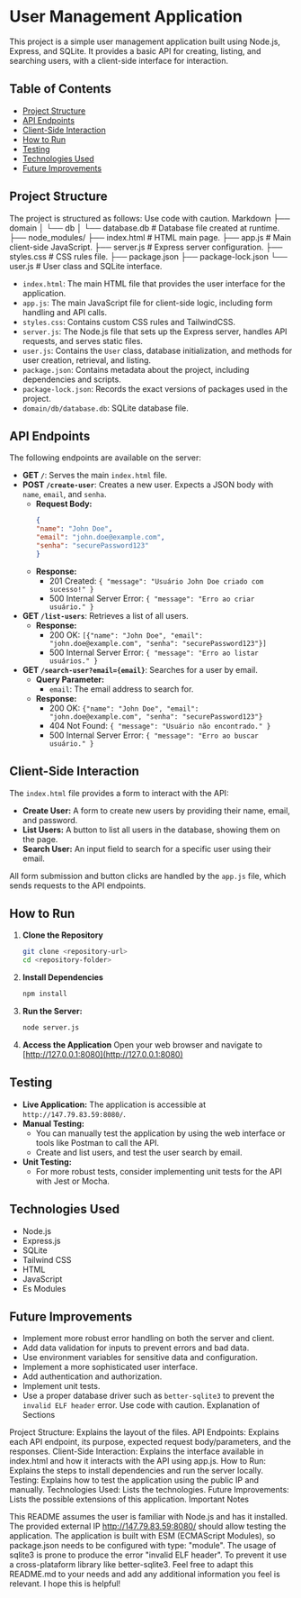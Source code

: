 # User Management Application

This project is a simple user management application built using Node.js, Express, and SQLite. It provides a basic API for creating, listing, and searching users, with a client-side interface for interaction.

## Table of Contents

-   [Project Structure](#project-structure)
-   [API Endpoints](#api-endpoints)
-   [Client-Side Interaction](#client-side-interaction)
-   [How to Run](#how-to-run)
-   [Testing](#testing)
-   [Technologies Used](#technologies-used)
-   [Future Improvements](#future-improvements)

## Project Structure

The project is structured as follows:
Use code with caution.
Markdown
├── domain
│ └── db
│ └── database.db # Database file created at runtime.
├── node_modules/
├── index.html # HTML main page.
├── app.js # Main client-side JavaScript.
├── server.js # Express server configuration.
├── styles.css # CSS rules file.
├── package.json
├── package-lock.json
└── user.js # User class and SQLite interface.

-   `index.html`: The main HTML file that provides the user interface for the application.
-   `app.js`: The main JavaScript file for client-side logic, including form handling and API calls.
-   `styles.css`: Contains custom CSS rules and TailwindCSS.
-   `server.js`: The Node.js file that sets up the Express server, handles API requests, and serves static files.
-   `user.js`:  Contains the `User` class, database initialization, and methods for user creation, retrieval, and listing.
-   `package.json`: Contains metadata about the project, including dependencies and scripts.
-   `package-lock.json`: Records the exact versions of packages used in the project.
-   `domain/db/database.db`: SQLite database file.

## API Endpoints

The following endpoints are available on the server:

-   **GET `/`**: Serves the main `index.html` file.
-   **POST `/create-user`**: Creates a new user. Expects a JSON body with `name`, `email`, and `senha`.
    *   **Request Body:**
        ```json
        {
        "name": "John Doe",
        "email": "john.doe@example.com",
        "senha": "securePassword123"
        }
        ```
    *   **Response:**
        *   201 Created: `{ "message": "Usuário John Doe criado com sucesso!" }`
        *   500 Internal Server Error: `{ "message": "Erro ao criar usuário." }`
-   **GET `/list-users`**: Retrieves a list of all users.
    *   **Response:**
        *   200 OK: `[{"name": "John Doe", "email": "john.doe@example.com", "senha": "securePassword123"}]`
        *   500 Internal Server Error: `{ "message": "Erro ao listar usuários." }`
-   **GET `/search-user?email={email}`**: Searches for a user by email.
    *   **Query Parameter:**
        -   `email`: The email address to search for.
    *   **Response:**
        *   200 OK: `{"name": "John Doe", "email": "john.doe@example.com", "senha": "securePassword123"}`
        *   404 Not Found: `{ "message": "Usuário não encontrado." }`
        *   500 Internal Server Error: `{ "message": "Erro ao buscar usuário." }`

## Client-Side Interaction

The `index.html` file provides a form to interact with the API:

-   **Create User:** A form to create new users by providing their name, email, and password.
-   **List Users:** A button to list all users in the database, showing them on the page.
-   **Search User:** An input field to search for a specific user using their email.

All form submission and button clicks are handled by the `app.js` file, which sends requests to the API endpoints.

## How to Run

1.  **Clone the Repository**

    ```bash
    git clone <repository-url>
    cd <repository-folder>
    ```
2.  **Install Dependencies**
    ```bash
    npm install
    ```
3.  **Run the Server:**

    ```bash
    node server.js
    ```
4.  **Access the Application**
    Open your web browser and navigate to [http://127.0.0.1:8080](http://127.0.0.1:8080)

## Testing

-   **Live Application:**
    The application is accessible at `http://147.79.83.59:8080/`.
-   **Manual Testing:**
    -   You can manually test the application by using the web interface or tools like Postman to call the API.
    -   Create and list users, and test the user search by email.
-   **Unit Testing:**
    -   For more robust tests, consider implementing unit tests for the API with Jest or Mocha.

## Technologies Used

-   Node.js
-   Express.js
-   SQLite
-   Tailwind CSS
-   HTML
-   JavaScript
-   Es Modules

## Future Improvements

-   Implement more robust error handling on both the server and client.
-   Add data validation for inputs to prevent errors and bad data.
-   Use environment variables for sensitive data and configuration.
-   Implement a more sophisticated user interface.
-   Add authentication and authorization.
-   Implement unit tests.
-   Use a proper database driver such as `better-sqlite3` to prevent the `invalid ELF header` error.
Use code with caution.
Explanation of Sections

Project Structure: Explains the layout of the files.
API Endpoints: Explains each API endpoint, its purpose, expected request body/parameters, and the responses.
Client-Side Interaction: Explains the interface available in index.html and how it interacts with the API using app.js.
How to Run: Explains the steps to install dependencies and run the server locally.
Testing: Explains how to test the application using the public IP and manually.
Technologies Used: Lists the technologies.
Future Improvements: Lists the possible extensions of this application.
Important Notes

This README assumes the user is familiar with Node.js and has it installed.
The provided external IP http://147.79.83.59:8080/ should allow testing the application.
The application is built with ESM (ECMAScript Modules), so package.json needs to be configured with type: "module".
The usage of sqlite3 is prone to produce the error "invalid ELF header". To prevent it use a cross-plataform library like better-sqlite3.
Feel free to adapt this README.md to your needs and add any additional information you feel is relevant. I hope this is helpful!